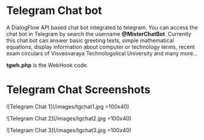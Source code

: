 # Telegram Chat bot
A DialogFlow API based chat bot integrated to telegram. You can access the chat bot in Telegram by search the username **@MisterChatBot**. Currently this chat bot can answer basic greeting texts, simple mathematical equations, display information about computer or technology terms, recent exam circulars of Visvesvaraya Technologolical University and many more...

**tgwh.php** is the WebHook code.



# Telegram Chat Screenshots

![Telegram Chat 1](/images/tgchat1.jpg =100x40)

![Telegram Chat 2](/images/tgchat2.jpg =100x40)

![Telegram Chat 3](/images/tgchat3.jpg =100x40)